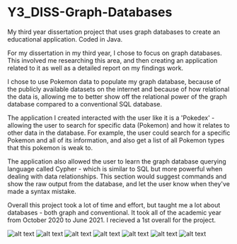 # Y3_DISS-Graph-Databases
My third year dissertation project that uses graph databases to create an educational application. Coded in Java.

For my dissertation in my third year, I chose to focus on graph databases. This involved me researching this area, and then creating an application related to it as well as a detailed report on my findings work.

I chose to use Pokemon data to populate my graph database, because of the publicly available datasets on the internet and because of how relational the data is, allowing me to better show off the relational power of the graph database compared to a conventional SQL database.

The application I created interacted with the user like it is a 'Pokedex' - allowing the user to search for specific data (Pokemon) and how it relates to other data in the database. For example, the user could search for a specific Pokemon and all of its information, and also get a list of all Pokemon types that this pokemon is weak to.

The application also allowed the user to learn the graph database querying language called Cypher - which is similar to SQL but more powerful when dealing with data relationships. This section would suggest commands and show the raw output from the database, and let the user know when they've made a syntax mistake.

Overall this project took a lot of time and effort, but taught me a lot about databases - both graph and conventional. It took all of the academic year from October 2020 to June 2021. I recieved a 1st overall for the project.

![alt text](https://github.com/isaacwoods19/Y3_DISS-Graph-Databases/blob/main/image1.jpg?raw=true)
![alt text](https://github.com/isaacwoods19/Y3_DISS-Graph-Databases/blob/main/image2.jpg?raw=true)
![alt text](https://github.com/isaacwoods19/Y3_DISS-Graph-Databases/blob/main/image3.jpg?raw=true)
![alt text](https://github.com/isaacwoods19/Y3_DISS-Graph-Databases/blob/main/image4.jpg?raw=true)
![alt text](https://github.com/isaacwoods19/Y3_DISS-Graph-Databases/blob/main/image5.jpg?raw=true)
![alt text](https://github.com/isaacwoods19/Y3_DISS-Graph-Databases/blob/main/image6.jpg?raw=true)
![alt text](https://github.com/isaacwoods19/Y3_DISS-Graph-Databases/blob/main/image7.jpg?raw=true)
